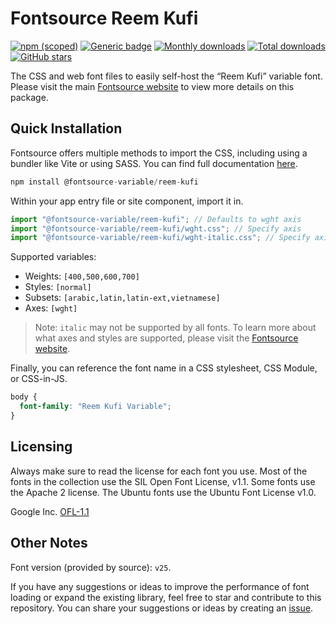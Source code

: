 # Fontsource Reem Kufi

[![npm (scoped)](https://img.shields.io/npm/v/@fontsource-variable/reem-kufi?color=brightgreen)](https://www.npmjs.com/package/@fontsource-variable/reem-kufi) [![Generic badge](https://img.shields.io/badge/fontsource-passing-brightgreen)](https://github.com/fontsource/fontsource) [![Monthly downloads](https://badgen.net/npm/dm/@fontsource-variable/reem-kufi)](https://github.com/fontsource/fontsource) [![Total downloads](https://badgen.net/npm/dt/@fontsource-variable/reem-kufi)](https://github.com/fontsource/fontsource) [![GitHub stars](https://img.shields.io/github/stars/fontsource/fontsource.svg?style=social&label=Star)](https://github.com/fontsource/fontsource/stargazers)

The CSS and web font files to easily self-host the “Reem Kufi” variable font. Please visit the main [Fontsource website](https://fontsource.org/fonts/reem-kufi) to view more details on this package.

## Quick Installation

Fontsource offers multiple methods to import the CSS, including using a bundler like Vite or using SASS. You can find full documentation [here](https://fontsource.org/docs/getting-started/introduction).

```javascript
npm install @fontsource-variable/reem-kufi
```

Within your app entry file or site component, import it in.

```javascript
import "@fontsource-variable/reem-kufi"; // Defaults to wght axis
import "@fontsource-variable/reem-kufi/wght.css"; // Specify axis
import "@fontsource-variable/reem-kufi/wght-italic.css"; // Specify axis and style
```

Supported variables:
- Weights: `[400,500,600,700]`
- Styles: `[normal]`
- Subsets: `[arabic,latin,latin-ext,vietnamese]`
- Axes: `[wght]`

> Note: `italic` may not be supported by all fonts. To learn more about what axes and styles are supported, please visit the [Fontsource website](https://fontsource.org/fonts/reem-kufi).

Finally, you can reference the font name in a CSS stylesheet, CSS Module, or CSS-in-JS.

```css
body {
  font-family: "Reem Kufi Variable";
}
```

## Licensing
Always make sure to read the license for each font you use. Most of the fonts in the collection use the SIL Open Font License, v1.1. Some fonts use the Apache 2 license. The Ubuntu fonts use the Ubuntu Font License v1.0.

Google Inc.
[OFL-1.1](http://scripts.sil.org/OFL)

## Other Notes
Font version (provided by source): `v25`.

If you have any suggestions or ideas to improve the performance of font loading or expand the existing library, feel free to star and contribute to this repository. You can share your suggestions or ideas by creating an [issue](https://github.com/fontsource/fontsource/issues).